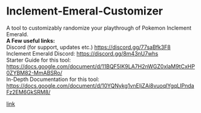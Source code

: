 # Inclement-Emeral-Customizer
A tool to customizably randomize your playthrough of Pokemon Inclement Emerald.  
**A Few useful links:**  
Discord (for support, updates etc.) https://discord.gg/77saBfk3F8  
Inclement Emerald Discord: https://discord.gg/8m43nU7whs  
Starter Guide for this tool: https://docs.google.com/document/d/11BQF5IK9LA7H2nWGZ0xlaM9tCxHP0ZYBM82-MmABSRo/  
In-Depth Documentation for this tool: https://docs.google.com/document/d/10YQNykg1vnEIjZAi8vuoqlYgqLIPndaFz2EM6GkSRM8/  

[link](https://redditinc.com) 

